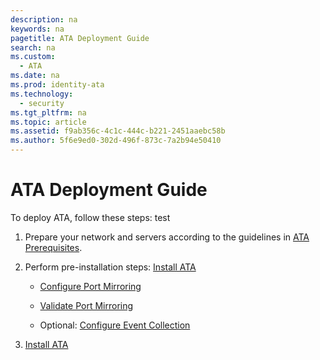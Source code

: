 ```yaml
---
description: na
keywords: na
pagetitle: ATA Deployment Guide
search: na
ms.custom: 
  - ATA
ms.date: na
ms.prod: identity-ata
ms.technology: 
  - security
ms.tgt_pltfrm: na
ms.topic: article
ms.assetid: f9ab356c-4c1c-444c-b221-2451aaebc58b
ms.author: 5f6e9ed0-302d-496f-873c-7a2b94e50410
---
```

# ATA Deployment Guide
To deploy ATA, follow these steps: test

1. Prepare your network and servers according to the guidelines in [ATA Prerequisites](./small.md).

2. Perform pre-installation steps: [Install ATA](./large.md)

   - [Configure Port Mirroring](./small.md)

   - [Validate Port Mirroring](./small.md)

   - Optional: [Configure Event Collection](./small.md)

3. [Install ATA](./large.md)
